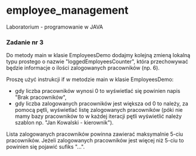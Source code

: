 # employee_management
Laboratorium - programowanie w JAVA

### Zadanie nr 3

Do metody main w klasie EmployeesDemo dodajmy kolejną zmieną lokalną typu prostego o nazwie "loggedEmployeesCounter", która przechowywać będzie informacje o ilości zalogowanych pracowników (np. 6).

Proszę użyć instrukcji if w metodzie main w klasie EmployeesDemo:
 - gdy liczba pracowników wynosi 0 to wyświetlać się powinien napis "Brak pracowników",
 - gdy liczba zalogowanych pracowników jest większa od 0 to należy, za pomocą pętli, wyświetlać listę zalogowanych pracowników
(póki nie mamy bazy pracowników to w każdej iteracji pętli wyświetlić należy szablon np. "Jan Kowalski - kierownik").

Lista zalogowanych pracowników powinna zawierać maksymalnie 5-ciu pracowników. Jeżeli zalogowanych pracowników jest więcej niż 5-ciu to powinien się pojawić sufiks "...".
